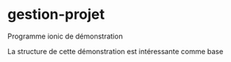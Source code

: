 # gestion-projet
Programme ionic de démonstration

La structure de cette démonstration est intéressante comme base
